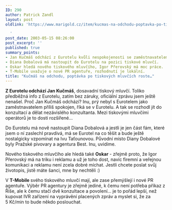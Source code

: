 ```yaml
---
ID: 290
author: Patrick Zandl
layout: post
oldlink: 'https://www.marigold.cz/item/kucmas-na-odchodu-poptavka-po-tiskovych-mluvcich-roste

  '
post_date: 2003-05-15 08:26:00
post_excerpt: ''
published: true
summary_points:
- Jan Kučmáš odchází z Eurotelu kvůli nespokojenosti se zaměstnavatelem.
- Diana Dobalová má nastoupit do Eurotelu na pozici tiskové mluvčí.
- Oskar hledá nového tiskového mluvčího, Igor Přerovský má moc práce.
- T-Mobile uvažuje o nové PR agentuře, rozhodnutí je lokální.
title: "Kučmáš na odchodu, poptávka po tiskových mluvčích roste…"
---
```


<p>
<STRONG>Z Eurotelu odchází Jan Kučmáš</STRONG>, dosavadní tiskový mluvčí. Toliko předběžná info z Eurotelu, zatím bez záruky, oficiální zprávu jsem ještě nenašel. Proč Jan Kučmáš odchází? Inu, prý nebyl s Eurotelem jako zaměstnavatelem příliš spokojen, říká se v Eurotelu. A tak se rozhodl jít do konzultací a dělat nezávislého konzultanta. Mezi tiskovými mluvčími operátorů je to dosti rozšířené...</p>

<p>
Do Eurotelu má nově nastoupit Diana Dobalová a jestli je jen část fám, které jsem o ní zaslechl pravdivá, má se Eurotel na co těšit a bude ještě nostalgicky vzpomínat na Ivu Taťounovou. Původní místo Diany Dobalové byly Pražské pivovary a agentura Best. Inu, uvidíme. </p>

<p>
Nového tiskového mluvčího ale hledá také <STRONG>Oskar</STRONG> - zřejmě proto, že Igor Přerovský má na triku i reklamu a už je toho dost, navíc firemní a veřejnou komunikaci a reklamu není zcela dobré míchat. Jestli chcete poslat svůj životopis, jistě máte šanci, mne by nechtěli :)</p>

<p>
V <STRONG>T-Mobile </STRONG>svého tiskového mluvčí mají, ale zase přemýšlejí i nové PR agentuře. Výběr PR agentury je zřejmě jediné, k čemu není potřeba příkaz z Říše, ale k čemu stačí dvě konzultace a povolení... je to pořád lepší, než kupovat IVR zařízení na vyprávění placených zpráv a myslet si, že za 5&#160;Kč/min to bude někdo poslouchat. </p>